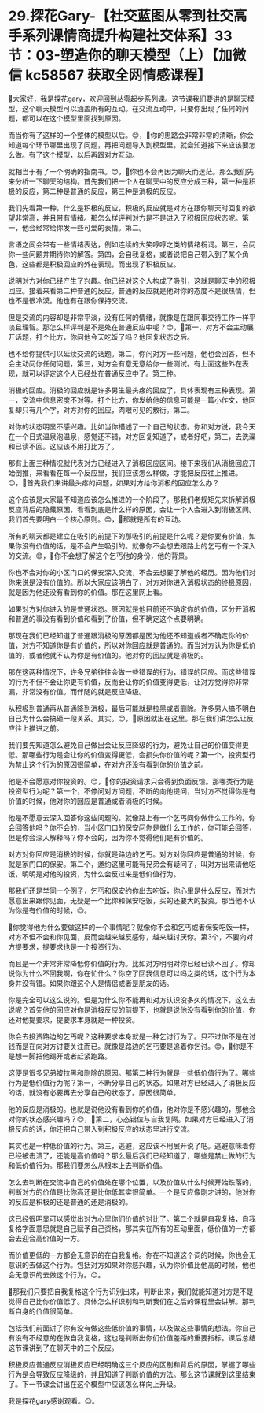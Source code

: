 # 29.探花Gary-【社交蓝图从零到社交高手系列课情商提升构建社交体系】33节：03-塑造你的聊天模型（上）【加微信 kc58567 获取全网情感课程】

🎼大家好，我是探花gary，欢迎回到丛零起步系列课。这节课我们要讲的是聊天模型，这个聊天模型可以涵盖所有的互动。在交流互动中，只要你出现了任何的问题，都可以在这个模型里面找到原因。

而当你有了这样的一个整体的模型以后。😊，🎼你的思路会非常非常的清晰，你会知道每个环节哪里出现了问题，再把问题导入到模型里，就会知道接下来应该要怎么做。有了这个模型，以后再跟对方互动。

就相当于有了一个明确的指南书。😊，🎼你也不会再因为聊天而迷茫。那么我们先来分析一下聊天的结构。首先我们把一个人在聊天中的反应分成三种，第一种是积极的反应，第二种是普通的反应，第三种是消极的反应。

我们先看第一种，什么是积极的反应，积极的反应就是对方在跟你聊天时回复的欲望非常高，并且带有情绪。那怎么样评判对方是不是进入了积极回应状态呢。第一，他会经常给你发一些可爱的表情。第二。

言语之间会带有一些情绪表达，例如连续的大笑哼哼之类的情绪祝词。第三，会问你一些问题并期待你的解答。第四，会自我复格，或者说把自己带入到了某个角色，这些都是积极回应的外在表现，而出现了积极反应。

说明对方对你已经产生了兴趣。你已经对这个人构成了吸引，这就是聊天中的积极回应。接着来看第二种普通的反应。普通的反应就是他对你的态度不是很热情，但也不是很冷漠。他也有在跟你保持交流。

但是交流的内容却是非常平淡，没有任何的情绪，就像是在跟同事交待工作一样平淡且理智。那怎么样评判是不是处在普通反应中呢？😊，🎼第一，对方不会主动展开话题，打个比方，你问他今天吃饭了吗？他回复状态之后。

也不给你提供可以延续交流的话题。第二，你问对方一些问题，他也会回答，但不会主动问你任何问题，第三，对方会有意无意给你一些测试。有上面这些外在表现，就可以评定这个人已经处在普通反应中了。第三种。

消极的回应。消极的回应就是许多男生最头疼的回应了，具体表现有三种表现。第一，交流中信息密度不对等。打个比方，你发给他的信息可能是一篇小作文，他回复却只有几个字，对方对你的回应，肉眼可见的敷衍。第二。

对你的状态明显不感兴趣。比如当你描述了一个自己的状态。你和对方说，我今天在一个日式温泉泡温泉，感觉还不错，对方回复知道了，或者好吧，第三，去洗澡和已读不回。这应该不用打比方了。

那有上面三种情况就代表对方已经进入了消极回应区间。接下来我们从消极回应开始倒推，来看看在每一个反应里，我们应该怎么样做，才能把反应往上推进。😊，🎼首先我们来讲最头疼的问题，如果对方给你消极的回应怎么办？

这个应该是大家最不知道应该怎么推进的一个阶段了。那我们老规矩先来拆解消极反应背后的隐藏原因，看看到底是什么样的原因，会让一个人会进入到消极区间。我们首先要明白一个核心原则。😊，🎼那就是所有的互动。

所有的聊天都是建立在吸引的前提下的那吸引的前提是什么呢？是你要有价值，如果你没有价值的话，是不会产生吸引的。就像你不会想去跟路上的乞丐有一个深入的交流。😊，🎼你不会想了解这个乞丐他的身份，他的背景。

你也不会对你的小区门口的保安深入交流，不会去想要了解他的经历。因为他们对你来说是没有价值的。所以大家应该明白了，对方对你进入消极状态的终极原因，就是因为他还没有看到你的价值。那在这里网上看。

如果对方对你进入的是普通状态。原因就是他目前还不确定你的价值，区分开消极和普通的事没有看到价值和看到了价值，但不确定这个点要明确。

那现在我们已经知道了普通跟消极的原因都是因为他还不知道或者不确定你的价值，对方不知道你是有价值的，所以对你回应就是普通的。而当对方认为你是低价值的，或者他就不认为你是有价值的。他对你的回应就是消极的。

那在这两种情况下，许多兄弟往往会做一些错误的行为，错误的回应。而这些错误的行为不但不会让你更有价值，反而会让你的价值变得更低，让对方觉得你非常漏，非常没有价值。而伴随的就是反应降级。

从积极到普通再从普通降到消极，最后可能就是拉黑或者删除。许多男人搞不明白自己为什么会搞砸一段关系。其实。😊，🎼原因就出在这里。那在我们讲怎么让反应往上推进之前。

我们要先知道怎么避免自己做出会让反应降级的行为，避免让自己的价值变得更低。那哪些行为是会让你的价值变得更低，会损失你价值的呢？第一个，投资型行为禁止这个行为的原因很简单，在对方还没有看到你的价值之前。

他是不会愿意对你投资的。😊，🎼你的投资请求只会得到负面反馈。那哪类行为是投资型行为呢？第一个，不停问对方问题，不断的向他提问，当对方不觉得你是有价值的时候，他对你的回应是普通或者消极的时候。

他是不愿意去深入回答你这些问题的。就像路上有一个乞丐问你做什么工作的。你会回答他吗？你不会的，当小区门口的保安问你是做什么工作的，你可能会回答，但是你会深入解释吗？你不会的，因为你不觉得他们是有价值的。

对方对你回应是消极的时候，你就是路边的乞丐。对方对你回应是普通的时候，你就是家门口的保安。第二个，邀约这里可能有兄弟会有疑问了，叫对方出来请他吃饭，明明是对他的投资，为什么会反过来是低价值行为。

那我们还是举同一个例子，乞丐和保安约你出去吃饭，你心里是什么反应，而对方愿意出来跟你见面，无疑是一个比你和保安吃饭，买的还要大的投资。那当他不认为你是有价值的时候，😊。

🎼你觉得他为什么要做这样的一个事情呢？就像你不会和乞丐或者保安吃饭一样，对方不但不会和你见面，反而会越来越反感你，越来越讨厌你。第3个，不要向对方提要求，提要求也是一个投资行为。

而且是一个非常非常降低你价值的行为。比如对方明明对你已经已读不回了。你却说你为什么不回我啊，你在忙什么？你空了回我信息可以吗之类的话，这个行为本身并没有错。如果你跟这个人是情侣或者是朋友的话。

你是完全可以这么说的。但是为什么你不能再和对方认识没多久的情况下，这么去说呢？首先他的回应对你是消极反应的前提下，也就是说他没有看到你的价值，你还对他提要求，提要求本身就是一种投资。

你会去投资路边的乞丐呢？这种要求本身就是一种乞讨行为了。只不过你不是在讨钱而是在向对方讨要关注而已。就像是路边的乞丐要是追着你乞讨。😊，🎼你是不是想一脚把他踢开或者赶紧跑路。

这便是很多兄弟被拉黑和删除的原因。那第二种行为就是一些低价值行为了。哪些行为是低价值行为呢？第一，不断分享自己的状态。如果对方已经进入了消极反应的话，就没有必要再去分享自己的状态了。原因很简单。

他的反应是消极的。也就是说他没有看到你的价值，他对你是不感兴趣的，那他会对你的状态感兴趣吗？😊，🎼第二，心态错位与自我复隔。如果对方已经进入了消极反应的话，你还把自己带入到积极反应的状态里进行交流。

其实也是一种低价值的行为。第三，逃避，这应该不用展开说了吧。逃避意味着你已经被击溃了，还能是高价值吗？那么最后我们已经知道了，哪些是禁止做的行为和低价值行为。那我们要怎么从根本上去判断价值。

怎么去判断在交流中自己的价值处在哪个位置，以及价值从什么时候开始跌落的，判断对方的价值是比你高还是比你低其实很简单。一个是反应像刚才讲的，他对你的反应是积极的还是普通的还是消极的。

这已经很明显可以感觉出对方心里你们价值的对比了。第二个就是自我复格，自我复格字面意思就是自己赋予自己资格，那其实在所有的互动里面，低价值的一方都会去迎合高价值的一方。

而价值更低的一方都会无意识的在自我复格。你在不知道这个词的时候，你也会无意识的去做这个行为。包括对方如果对你感兴趣，认为你价值比他高的时候，他也会无意识的去做这个行为。😊。

🎼那我们只要把自我复格这个行为识别出来，判断出来，我们就能知道对方是不是觉得自己比你价值低了。具体怎么样识别和判断我们在之后的课程里会讲解。那判断自身的价值很简单。

包括我们前面讲了你有没有做这些低价值的事情，以及做这些事情的想法。你自己有没有不经意的在做自我复格，这也是判断出你们价值差距的重要指标。课后总结这节课讲到了在聊天中的三个反应。

积极反应普通反应消极反应已经明确这三个反应的区别和背后的原因，掌握了哪些行为是会导致反应降级的，并且知道了判断价值的方法。那么这节课就到这里结束了。下一节课会讲出在这个模型中应该怎么样向上升级。

我是探花gary感谢观看。😊。